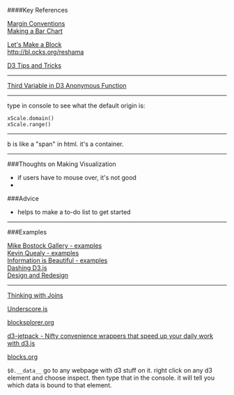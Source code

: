 ####Key References

[Margin Conventions](https://bl.ocks.org/mbostock/3019563)  
[Making a Bar Chart](https://bl.ocks.org/mbostock/3885304)
 
[Let's Make a Block](https://bost.ocks.org/mike/block/)  
http://bl.ocks.org/reshama

[D3 Tips and Tricks](https://leanpub.com/D3-Tips-and-Tricks/read)

---

[Third Variable in D3 Anonymous Function](http://stackoverflow.com/questions/20437116/third-variable-in-d3-anonymous-function)

---

type in console to see what the default origin is:

```
xScale.domain()
xScale.range()
```

---

b is like a "span" in html.  it's a container.

---
###Thoughts on Making Visualization
 * if users have to mouse over, it's not good
 * 
 
###Advice
* helps to make a to-do list to get started

---
###Examples

[Mike Bostock Gallery - examples](https://github.com/mbostock/d3/wiki/Gallery)  
[Kevin Quealy - examples](http://kpq.github.io)  
[Information is Beautiful - examples](http://www.informationisbeautiful.net/)  
[Dashing D3.js](https://www.dashingd3js.com/)  
[Design and Redesign](https://medium.com/@hint_fm/design-and-redesign-4ab77206cf9#.ieqwwhgah)  

---

[Thinking with Joins](https://bost.ocks.org/mike/join/)

[Underscore.js](http://underscorejs.org/)

[blocksplorer.org](http://bl.ocksplorer.org/)

[d3-jetpack - Nifty convenience wrappers that speed up your daily work with d3.js](https://github.com/gka/d3-jetpack)

[blocks.org](http://bl.ocks.org/pstuffa)

`$0.__data__`
go to any webpage with d3 stuff on it. right click on any d3 element and choose inspect. then type that in the console. it will tell you which data is bound to that element.


